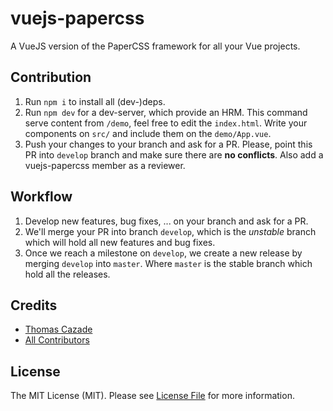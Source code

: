 # vuejs-papercss

A VueJS version of the PaperCSS framework for all your Vue projects.

## Contribution

1. Run `npm i` to install all (dev-)deps.
2. Run `npm dev` for a dev-server, which provide an HRM. This command serve content from `/demo`, feel free to edit the `index.html`. Write your components on `src/` and include them on the `demo/App.vue`.
3. Push your changes to your branch and ask for a PR. Please, point this PR into `develop` branch and make sure there are **no conflicts**. Also add a vuejs-papercss member as a reviewer.

## Workflow

1. Develop new features, bug fixes, ... on your branch and ask for a PR.
2. We'll merge your PR into branch `develop`, which is the *unstable* branch which will hold all new features and bug fixes.
3. Once we reach a milestone on `develop`, we create a new release by merging `develop` into `master`. Where `master` is the stable branch which hold all the releases.

## Credits

- [Thomas Cazade][link-author]
- [All Contributors][link-contributors]

## License

The MIT License (MIT). Please see [License File](LICENSE.md) for more information.

[link-author]: https://github.com/TotomInc
[link-contributors]: ../../contributors
